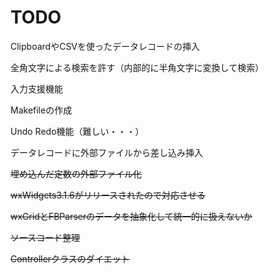 # TODO

ClipboardやCSVを使ったデータレコードの挿入

全角文字による検索を許す（内部的に半角文字に変換して検索）

入力支援機能

Makefileの作成

Undo Redo機能（難しい・・・）

データレコードに外部ファイルから差し込み挿入

~~埋め込んだ定数の外部ファイル化~~

~~wxWidgets3.1.6がリリースされたので対応させる~~

~~wxGridとFBParserのデータを抽象化して統一的に扱えないか~~

~~ソースコード整理~~

~~Controllerクラスのダイエット~~


